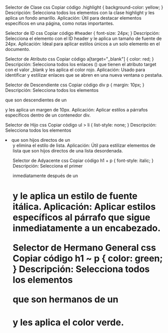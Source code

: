 Selector de Clase
css
Copiar código
.highlight {
  background-color: yellow;
}
Descripción: Selecciona todos los elementos con la clase highlight y les aplica un fondo amarillo.
Aplicación: Útil para destacar elementos específicos en una página, como notas importantes.

Selector de ID
css
Copiar código
#header {
  font-size: 24px;
}
Descripción: Selecciona el elemento con el ID header y le aplica un tamaño de fuente de 24px.
Aplicación: Ideal para aplicar estilos únicos a un solo elemento en el documento.

Selector de Atributo
css
Copiar código
a[target="_blank"] {
  color: red;
}
Descripción: Selecciona todos los enlaces (<a>) que tienen el atributo target con el valor _blank y les aplica el color rojo.
Aplicación: Usado para identificar y estilizar enlaces que se abren en una nueva ventana o pestaña.

Selector de Descendiente
css
Copiar código
div p {
  margin: 10px;
}
Descripción: Selecciona todos los elementos <p> que son descendientes de un <div> y les aplica un margen de 10px.
Aplicación: Aplicar estilos a párrafos específicos dentro de un contenedor div.

Selector de Hijo
css
Copiar código
ul > li {
  list-style: none;
}
Descripción: Selecciona todos los elementos <li> que son hijos directos de un <ul> y elimina el estilo de lista.
Aplicación: Útil para estilizar elementos de lista que son hijos directos de una lista desordenada.

Selector de Adyacente
css
Copiar código
h1 + p {
  font-style: italic;
}
Descripción: Selecciona el primer <p> inmediatamente después de un <h1> y le aplica un estilo de fuente itálica.
Aplicación: Aplicar estilos específicos al párrafo que sigue inmediatamente a un encabezado.

Selector de Hermano General
css
Copiar código
h1 ~ p {
  color: green;
}
Descripción: Selecciona todos los elementos <p> que son hermanos de un <h1> y les aplica el color verde.
